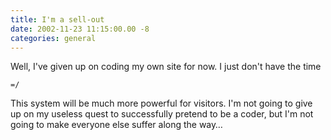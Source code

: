 ```yaml
---
title: I'm a sell-out
date: 2002-11-23 11:15:00.00 -8
categories: general
---
```

Well, I've given up on coding my own site for now. I just don't have the time

`=/`

This system will be much more powerful for visitors. I'm not going to give up on my useless quest to successfully pretend to be a coder, but I'm not going to make everyone else suffer along the way…